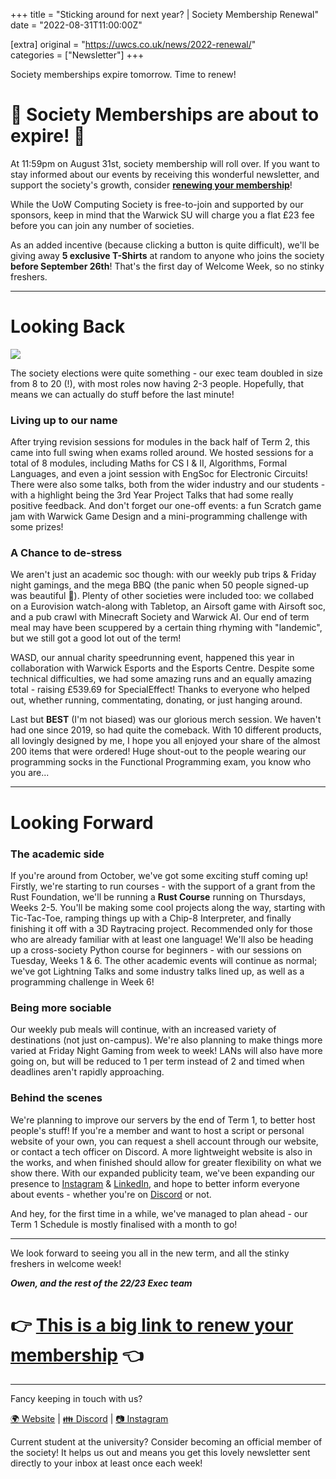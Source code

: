 +++
title = "Sticking around for next year? | Society Membership Renewal"
date = "2022-08-31T11:00:00Z"

[extra]
original = "https://uwcs.co.uk/news/2022-renewal/"    
categories = ["Newsletter"]
+++

<p data-block-key="zf7wi">Society memberships expire tomorrow. Time to renew!</p>

<!-- more -->

# 🚨 Society Memberships are about to expire! 🚨

At 11:59pm on August 31st, society membership will roll over. If you want to stay informed about our events by receiving this wonderful newsletter, and support the society's growth, consider [**renewing your membership**](https://www.warwicksu.com/societies-sports/societies/computing/)!

While the UoW Computing Society is free-to-join and supported by our sponsors, keep in mind that the Warwick SU will charge you a flat £23 fee before you can join any number of societies.

As an added incentive (because clicking a button is quite difficult), we'll be giving away **5 exclusive T-Shirts** at random to anyone who joins the society **before September 26th**! That's the first day of Welcome Week, so no stinky freshers.

---

# Looking Back

![](https://uwcs.co.uk/media/images/_2243049-2.width-900.jpg)

The society elections were quite something - our exec team doubled in size from 8 to 20 (!), with most roles now having 2-3 people. Hopefully, that means we can actually do stuff before the last minute!

### Living up to our name

After trying revision sessions for modules in the back half of Term 2, this came into full swing when exams rolled around. We hosted sessions for a total of 8 modules, including Maths for CS I & II, Algorithms, Formal Languages, and even a joint session with EngSoc for Electronic Circuits! There were also some talks, both from the wider industry and our students - with a highlight being the 3rd Year Project Talks that had some really positive feedback. And don't forget our one-off events: a fun Scratch game jam with Warwick Game Design and a mini-programming challenge with some prizes!

### A Chance to de-stress

We aren't just an academic soc though: with our weekly pub trips & Friday night gamings, and the mega BBQ (the panic when 50 people signed-up was beautiful 🍿). Plenty of other societies were included too: we collabed on a Eurovision watch-along with Tabletop, an Airsoft game with Airsoft soc, and a pub crawl with Minecraft Society and Warwick AI. Our end of term meal may have been scuppered by a certain thing rhyming with "landemic", but we still got a good lot out of the term!

WASD, our annual charity speedrunning event, happened this year in collaboration with Warwick Esports and the Esports Centre. Despite some technical difficulties, we had some amazing runs and an equally amazing total - raising £539.69 for SpecialEffect! Thanks to everyone who helped out, whether running, commentating, donating, or just hanging around.

Last but **BEST** (I'm not biased) was our glorious merch session. We haven't had one since 2019, so had quite the comeback. With 10 different products, all lovingly designed by me, I hope you all enjoyed your share of the almost 200 items that were ordered! Huge shout-out to the people wearing our programming socks in the Functional Programming exam, you know who you are... 

---
# Looking Forward

### The academic side

If you're around from October, we've got some exciting stuff coming up! Firstly, we're starting to run courses - with the support of a grant from the Rust Foundation, we'll be running a **Rust Course** running on Thursdays, Weeks 2-5. You'll be making some cool projects along the way, starting with Tic-Tac-Toe, ramping things up with a Chip-8 Interpreter, and finally finishing it off with a 3D Raytracing project. Recommended only for those who are already familiar with at least one language! We'll also be heading up a cross-society Python course for beginners - with our sessions on Tuesday, Weeks 1 & 6. The other academic events will continue as normal; we've got Lightning Talks and some industry talks lined up, as well as a programming challenge in Week 6!

### Being more sociable

Our weekly pub meals will continue, with an increased variety of destinations (not just on-campus). We're also planning to make things more varied at Friday Night Gaming from week to week! LANs will also have more going on, but will be reduced to 1 per term instead of 2 and timed when deadlines aren't rapidly approaching.

### Behind the scenes

We're planning to improve our servers by the end of Term 1, to better host people's stuff! If you're a member and want to host a script or personal website of your own, you can request a shell account through our website, or contact a tech officer on Discord. A more lightweight website is also in the works, and when finished should allow for greater flexibility on what we show there. With our expanded publicity team, we've been expanding our presence to [Instagram](https://www.instagram.com/warwickcompsoc/) & [LinkedIn](https://www.linkedin.com/company/uwcs/), and hope to better inform everyone about events - whether you're on [Discord](https://discord.gg/uwcs) or not. 

And hey, for the first time in a while, we've managed to plan ahead - our Term 1 Schedule is mostly finalised with a month to go!

--- 

We look forward to seeing you all in the new term, and all the stinky freshers in welcome week!

***Owen, and the rest of the 22/23 Exec team***

# 👉 [**This is a big link to renew your membership**](https://www.warwicksu.com/societies-sports/societies/computing/) 👈


***

Fancy keeping in touch with us?

[🌍 Website](https://uwcs.co.uk/) | [👪 Discord](https://discord.uwcs.uk/) | [📷 Instagram](https://instagram.com/warwickcompsoc)

Current student at the university? Consider becoming an official member of the society\! It helps us out and means you get this lovely newsletter sent directly to your inbox at least once each week\!

